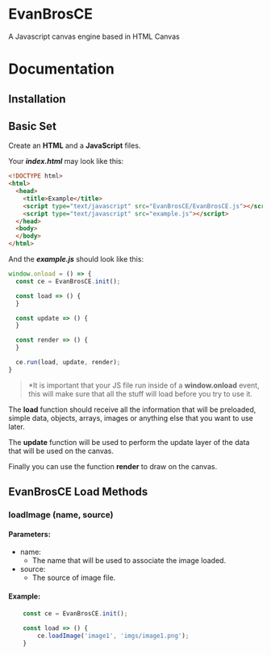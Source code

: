 # EvanBrosCE
A Javascript canvas engine based in HTML Canvas

# Documentation
## Installation

## Basic Set
Create an **HTML** and a **JavaScript** files.

Your **_index.html_** may look like this:
```HTML
<!DOCTYPE html>
<html>
  <head>
    <title>Example</title>
    <script type="text/javascript" src="EvanBrosCE/EvanBrosCE.js"></script>
    <script type="text/javascript" src="example.js"></script>
  </head>
  <body>
  </body>
</html>
```

And the **_example.js_** should look like this:
```javascript
window.onload = () => {
  const ce = EvanBrosCE.init();

  const load => () {
  }

  const update => () {
  }

  const render => () {
  }

  ce.run(load, update, render);
}
```

>\*It is important that your JS file run inside of a **window.onload** event, this will make sure that all the stuff will load before you try to use it.

The **load** function should receive all the information that will be preloaded, simple data, objects, arrays, images or anything else that you want to use later.

The **update** function will be used to perform the update layer of the data that will be used on the canvas.

Finally you can use the function **render** to draw on the canvas.

## EvanBrosCE Load Methods
### loadImage (name, source)
#### Parameters:
- name:
	- The name that will be used to associate the image loaded.
- source:
	- The source of image file.
#### Example:
```javascript
	const ce = EvanBrosCE.init();
	
	const load => () {
		ce.loadImage('image1', 'imgs/image1.png');
	}
```